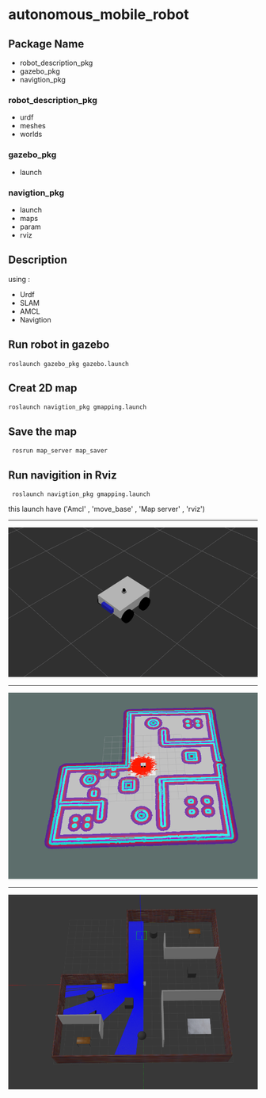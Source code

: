 # autonomous_mobile_robot



## Package Name
- robot_description_pkg
- gazebo_pkg
- navigtion_pkg

### robot_description_pkg
- urdf 
- meshes
- worlds

### gazebo_pkg
- launch 


### navigtion_pkg
- launch   
- maps
- param
- rviz


## Description
using :
- Urdf
- SLAM
- AMCL 
- Navigtion 


## Run robot in gazebo
```
roslaunch gazebo_pkg gazebo.launch 
```

## Creat 2D map
```
roslaunch navigtion_pkg gmapping.launch
```

## Save the map
```
 rosrun map_server map_saver 
```
## Run navigition in Rviz
```
 roslaunch navigtion_pkg gmapping.launch 
```
this launch have ('Amcl' , 'move_base' , 'Map server' , 'rviz')

------------

![My Image](robot.png)

--------------
![My Image](robott.png)

------------------
![My Image]( map.png)


